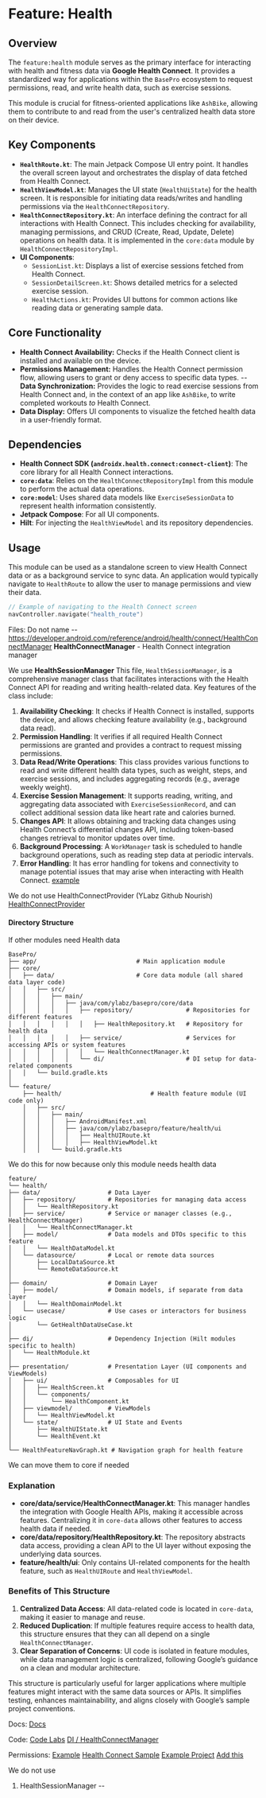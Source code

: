 # Feature: Health

## Overview

The `feature:health` module serves as the primary interface for interacting with health and fitness data via **Google Health Connect**. It provides a standardized way for applications within the `BasePro` ecosystem to request permissions, read, and write health data, such as exercise sessions.

This module is crucial for fitness-oriented applications like `AshBike`, allowing them to contribute to and read from the user's centralized health data store on their device.

## Key Components

-   **`HealthRoute.kt`**: The main Jetpack Compose UI entry point. It handles the overall screen layout and orchestrates the display of data fetched from Health Connect.
-   **`HealthViewModel.kt`**: Manages the UI state (`HealthUiState`) for the health screen. It is responsible for initiating data reads/writes and handling permissions via the `HealthConnectRepository`.
-   **`HealthConnectRepository.kt`**: An interface defining the contract for all interactions with Health Connect. This includes checking for availability, managing permissions, and CRUD (Create, Read, Update, Delete) operations on health data. It is implemented in the `core:data` module by `HealthConnectRepositoryImpl`.
-   **UI Components**:
    -   `SessionList.kt`: Displays a list of exercise sessions fetched from Health Connect.
    -   `SessionDetailScreen.kt`: Shows detailed metrics for a selected exercise session.
    -   `HealthActions.kt`: Provides UI buttons for common actions like reading data or generating sample data.

## Core Functionality

-   **Health Connect Availability:** Checks if the Health Connect client is installed and available on the device.
-   **Permissions Management:** Handles the Health Connect permission flow, allowing users to grant or deny access to specific data types.
    -- **Data Synchronization:** Provides the logic to read exercise sessions from Health Connect and, in the context of an app like `AshBike`, to write completed workouts *to* Health Connect.
-   **Data Display:** Offers UI components to visualize the fetched health data in a user-friendly format.

## Dependencies

-   **Health Connect SDK (`androidx.health.connect:connect-client`)**: The core library for all Health Connect interactions.
-   **`core:data`**: Relies on the `HealthConnectRepositoryImpl` from this module to perform the actual data operations.
-   **`core:model`**: Uses shared data models like `ExerciseSessionData` to represent health information consistently.
-   **Jetpack Compose**: For all UI components.
-   **Hilt**: For injecting the `HealthViewModel` and its repository dependencies.

## Usage

This module can be used as a standalone screen to view Health Connect data or as a background service to sync data. An application would typically navigate to `HealthRoute` to allow the user to manage permissions and view their data.

```kotlin
// Example of navigating to the Health Connect screen
navController.navigate("health_route")
```

Files:
Do not name  -- https://developer.android.com/reference/android/health/connect/HealthConnectManager
**HealthConnectManager** - Health Connect integration manager

We use **HealthSessionManager**
This file, `HealthSessionManager`, is a comprehensive manager class that facilitates interactions 
with the Health Connect API for reading and writing health-related data. 
Key features of the class include:
1. **Availability Checking**: It checks if Health Connect is installed, supports the device, 
and allows checking feature availability (e.g., background data read).
2. **Permission Handling**: It verifies if all required Health Connect permissions are granted and 
provides a contract to request missing permissions.
3. **Data Read/Write Operations**: This class provides various functions to read and write different 
health data types, such as weight, steps, and exercise sessions, and includes aggregating records 
(e.g., average weekly weight).
4. **Exercise Session Management**: It supports reading, writing, and aggregating data associated 
with `ExerciseSessionRecord`, and can collect additional session data like heart rate and calories burned.
5. **Changes API**: It allows obtaining and tracking data changes using Health Connect’s differential 
changes API, including token-based changes retrieval to monitor updates over time.
6. **Background Processing**: A `WorkManager` task is scheduled to handle background operations, 
such as reading step data at periodic intervals.
7. **Error Handling**: It has error handling for tokens and connectivity to manage potential issues 
that may arise when interacting with Health Connect.
[example](https://github.com/eevajonnapanula/PeriodApp/blob/main/app/src/main/java/com/eevajonna/period/data/HealthConnectManager.kt)

We do not use HealthConnectProvider (YLabz Github Nourish)
[HealthConnectProvider](health-feature/src/main/java/com/ylabz/nourish/healthfeature/data/connect/HealthConnectProvider.kt)

#### Directory Structure
If other modules need Health data
```plaintext
BasePro/
├── app/                            # Main application module
├── core/
│   ├── data/                       # Core data module (all shared data layer code)
│   │   ├── src/
│   │   │   ├── main/
│   │   │   │   ├── java/com/ylabz/basepro/core/data
│   │   │   │   │   ├── repository/               # Repositories for different features
│   │   │   │   │   │   ├── HealthRepository.kt   # Repository for health data
│   │   │   │   │   ├── service/                  # Services for accessing APIs or system features
│   │   │   │   │   │   └── HealthConnectManager.kt
│   │   │   │   │   └── di/                       # DI setup for data-related components
│   │   └── build.gradle.kts
│
└── feature/
    ├── health/                         # Health feature module (UI code only)
    │   ├── src/
    │   │   ├── main/
    │   │   │   ├── AndroidManifest.xml
    │   │   │   ├── java/com/ylabz/basepro/feature/health/ui
    │   │   │   │   ├── HealthUIRoute.kt
    │   │   │   │   ├── HealthViewModel.kt
    │   │   └── build.gradle.kts
```

We do this for now because only this module needs health data
```plaintext
feature/
└── health/
├── data/                   # Data Layer
│   ├── repository/         # Repositories for managing data access
│   │   └── HealthRepository.kt
│   ├── service/            # Service or manager classes (e.g., HealthConnectManager)
│   │   └── HealthConnectManager.kt
│   ├── model/              # Data models and DTOs specific to this feature
│   │   └── HealthDataModel.kt
│   └── datasource/         # Local or remote data sources
│       ├── LocalDataSource.kt
│       └── RemoteDataSource.kt
│
├── domain/                 # Domain Layer
│   ├── model/              # Domain models, if separate from data layer
│   │   └── HealthDomainModel.kt
│   └── usecase/            # Use cases or interactors for business logic
│       └── GetHealthDataUseCase.kt
│
├── di/                     # Dependency Injection (Hilt modules specific to health)
│   └── HealthModule.kt
│
├── presentation/           # Presentation Layer (UI components and ViewModels)
│   ├── ui/                 # Composables for UI
│   │   ├── HealthScreen.kt
│   │   └── components/
│   │       └── HealthComponent.kt
│   ├── viewmodel/          # ViewModels
│   │   └── HealthViewModel.kt
│   └── state/              # UI State and Events
│       ├── HealthUIState.kt
│       └── HealthEvent.kt
│
└── HealthFeatureNavGraph.kt # Navigation graph for health feature
```
We can move them to core if needed
### Explanation

- **core/data/service/HealthConnectManager.kt**: This manager handles the integration with Google Health APIs, making it accessible across features. Centralizing it in `core-data` allows other features to access health data if needed.
- **core/data/repository/HealthRepository.kt**: The repository abstracts data access, providing a clean API to the UI layer without exposing the underlying data sources.
- **feature/health/ui**: Only contains UI-related components for the health feature, such as `HealthUIRoute` and `HealthViewModel`.

### Benefits of This Structure

1. **Centralized Data Access**: All data-related code is located in `core-data`, making it easier to manage and reuse.
2. **Reduced Duplication**: If multiple features require access to health data, this structure ensures that they can all depend on a single `HealthConnectManager`.
3. **Clear Separation of Concerns**: UI code is isolated in feature modules, while data management logic is centralized, following Google’s guidance on a clean and modular architecture.

This structure is particularly useful for larger applications where multiple features might interact with the same data sources or APIs. It simplifies testing, enhances maintainability, and aligns closely with Google’s sample project conventions.

Docs:
[Docs](https://developer.android.com/health-and-fitness/guides/health-connect)

Code:
[Code Labs](https://developer.android.com/codelabs/health-connect)
[DI / HealthConnectManager](https://github.com/android/health-samples/tree/main)

Permissions:
[Example](https://github.com/android/health-samples/tree/main/health-connect/HealthConnectSample)
[Health Connect Sample](https://www.droidcon.com/2024/01/17/exploring-health-connect-pt-1-setting-up-permissions/)
[Example Project](https://proandroiddev.com/exploring-health-connect-pt-1-setting-up-permissions-8c7fa9869f38)
[Add this](https://developer.android.com/codelabs/health-connect#2)

We do not use 
1. HealthSessionManager -- 




